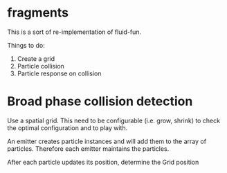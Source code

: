 # fragments

This is a sort of re-implementation of fluid-fun.

Things to do:

1. Create a grid
1. Particle collision
1. Particle response on collision

# Broad phase collision detection

Use a spatial grid. This need to be configurable (i.e. grow, shrink) to check
the optimal configuration and to play with.

An emitter creates particle instances and will add them to the array of
particles. Therefore each emitter maintains the particles.

After each particle updates its position, determine the Grid position
